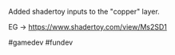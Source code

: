 Added shadertoy inputs to the "copper" layer.

EG -&gt;  https://www.shadertoy.com/view/Ms2SD1 

#gamedev #fundev 